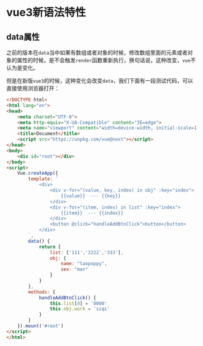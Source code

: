 # vue3新语法特性

## data属性
之前的版本在`data`当中如果有数组或者对象的时候，修改数组里面的元素或者对象的属性的时候，是不会触发`render`函数重新执行，换句话说，这种改变，`vue`不认为是变化。

但是在新版`vue3`的时候，这种变化会改变`data`，我们下面有一段测试代码，可以直接使用浏览器打开：
```html
<!DOCTYPE html>
<html lang="en">
<head>
	<meta charset="UTF-8">
	<meta http-equiv="X-UA-Compatible" content="IE=edge">
	<meta name="viewport" content="width=device-width, initial-scale=1.0">
	<title>Document</title>
	<script src="https://unpkg.com/vue@next"></script>
</head>
<body>
	<div id="root"></div>
</body>
<script>
	Vue.createApp({
		template: `
			<div>
				<div v-for="(value, key, index) in obj" :key="index">
					{{value}}  --- {{key}}
				</div>
				<div v-for="(item, index) in list" :key="index">
					{{item}}  --- {{index}}
				</div>
				<button @click="handleAddBtnClick">button</button>
			</div>
		`,
		data() {
			return {
				list: ['111','2222','333'],
				obj: {
					name: "taopoppy",
					sex: "man"
				}
			}
		},
		methods: {
			handleAddBtnClick() {
				this.list[0] = '0000'
				this.obj.work = 'siqi'
			}
		}
	}).mount('#root')
</script>
</html>
```
